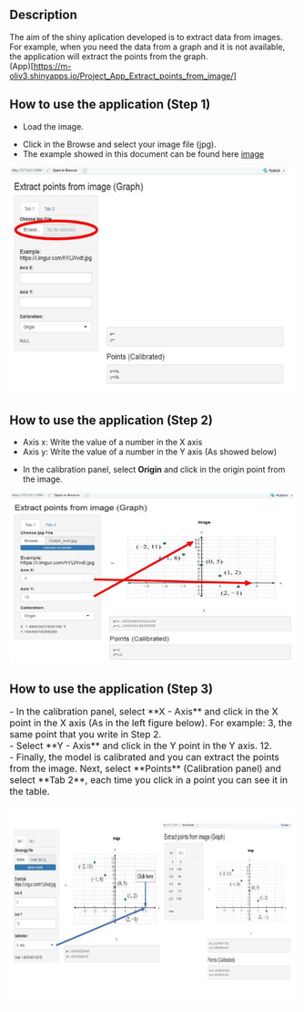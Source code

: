## Description

The aim of the shiny aplication developed is to extract data from images. For example, when you need the data from a graph and it is not available, the application will extract the points from the graph.<br>
(App)[https://m-oliv3.shinyapps.io/Project_App_Extract_points_from_image/]

## How to use the application (**Step 1**)

- Load the image. <br>
+ Click in the Browse and select your image file (jpg).
+ The example showed in this document can be found here [image](https://i.imgur.com/hYLWvdt.jpg)

<p align="center">
<img src="./app1.JPG" height="400px" width="600px" />
</p>

## How to use the application (**Step 2**)

- Axis x: Write the value of a number in the X axis  <br>
- Axis y: Write the value of a number in the Y axis (As showed below) <br>
+ In the calibration panel, select **Origin** and click in the origin point from the image.

<p align="center">
<img src="./app2.JPG" height="300px" width="650px" />
</p>

## How to use the application (**Step 3**)
 <font size="3"> 
- In the calibration panel, select **X - Axis** and click in the X point in the X axis (As in the left figure below). For example: 3, the same point that you write in Step 2.<br>
- Select **Y - Axis** and click in the Y point in the Y axis. 12.<br>
- Finally, the model is calibrated and you can extract the points from the image. Next, select **Points** (Calibration panel) and select **Tab 2**, each time you click in a point you can see it in the table. 
</font>
<p align="center">
<img src="./app4.JPG" height="350px" width="700px" />
</p>
